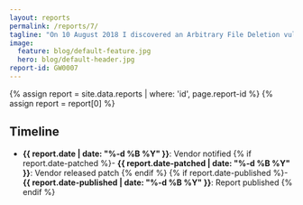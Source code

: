 ```yaml
---
layout: reports
permalink: /reports/7/
tagline: "On 10 August 2018 I discovered an Arbitrary File Deletion vulnerability on shaw.com"
image:
  feature: blog/default-feature.jpg
  hero: blog/default-header.jpg
report-id: GW0007
---
```

{% assign report = site.data.reports | where: 'id', page.report-id %} {% assign report = report[0] %}

## Timeline
 - **{{ report.date | date: "%-d %B %Y" }}**: Vendor notified
 {% if report.date-patched %}- **{{ report.date-patched | date: "%-d %B %Y" }}**: Vendor released patch {% endif %}
 {% if report.date-published %}- **{{ report.date-published | date: "%-d %B %Y" }}**: Report published {% endif %}
